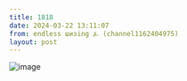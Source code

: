 ```yaml
---
title: 1818
date: 2024-03-22 13:11:07
from: endless шизing ⍼ (channel1162404975)
layout: post
---
```


![image](photos/photo_278@22-03-2024_13-11-07.jpg)


